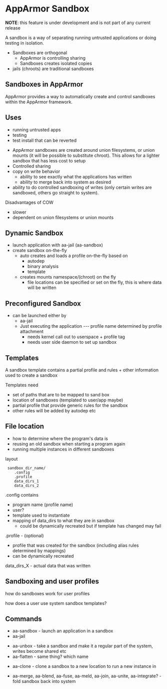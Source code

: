 AppArmor Sandbox
================

**NOTE**: this feature is under development and is not part of any
current release

A sandbox is a way of separating running untrusted applications or
doing testing in isolation.

-   Sandboxes are orthogonal
    -   AppArmor is controlling sharing
    -   Sandboxes creates isolated copies
-   jails (chroots) are traditional sandboxes

Sandboxes in AppArmor
---------------------

AppArmor provides a way to automatically create and control sandboxes
within the AppArmor framework.

Uses
----

-   running untrusted apps
-   testing
-   test install that can be reverted

<!-- -->

-   AppArmor sandboxes are created around union filesystems, or union
    mounts (it will be possible to substitute chroot). This allows
    for a lighter sandbox that has less cost to setup
-   Controlled sharing
-   copy on write behavior
    -   ability to see exactly what the applications has written
    -   ability to merge back into system as desired
-   ability to do controlled sandboxing of writes (only certain writes
    are sandboxed, others go straight to system).

Disadvantages of COW

-   slower
-   dependent on union filesystems or union mounts

Dynamic Sandbox
---------------

-   launch application with aa-jail (aa-sandbox)
-   create sandbox on-the-fly
    -   auto creates and loads a profile on-the-fly based on
        -   autodep
        -   binary analysis
        -   template
    -   creates mounts namespace/(chroot) on the fly
        -   file locations can be specified or set on the fly, this is where data will be written

Preconfigured Sandbox
---------------------

-   can be launched either by
    -   aa-jail
    -   Just executing the application --- profile name determined by profile attachment
        -   needs kernel call out to userspace + profile tag
        -   needs user side daemon to set up sandbox

Templates
---------

A sandbox template contains a partial profile and rules + other
information used to create a sandbox

Templates need

-   set of paths that are to be mapped to sand box
-   location of sandboxes (templated to user/app maybe)
-   partial profile that provide generic rules for the sandbox
-   other rules will be added by autodep etc

File location
-------------

-   how to determine where the program's data is
-   reusing an old sandbox when starting a program again
-   running multiple instances in different sandboxes

layout

```
 sandbox_dir_name/
    .config
    .profile
    data_dirs_1
    data_dirs_2
```

.config contains

-   program name (profile name)
-   user?
-   template used to instantiate
-   mapping of data\_dirs to what they are in sandbox
    -   could be dynamically recreated but if template has changed may fail

.profile - (optional)

-   profile that was created for the sandbox (including alias rules determined by mappings)
-   can be dynamically recreated

data\_dirs\_X - actual data that was written

Sandboxing and user profiles
----------------------------

how do sandboxes work for user profiles

how does a user use system sandbox templates?

Commands
--------

-   aa-sandbox - launch an application in a sandbox
-   aa-jail

<!-- -->

-   aa-unbox - take a sandbox and make it a regular part of the system, writes become shared etc
-   aa-flatten - same thing? which name

<!-- -->

-   aa-clone - clone a sandbox to a new location to run a new instance in

<!-- -->

-   aa-merge, aa-blend, aa-fuse, aa-meld, aa-join, aa-unite, aa-integrate? - fold sandbox back into system

